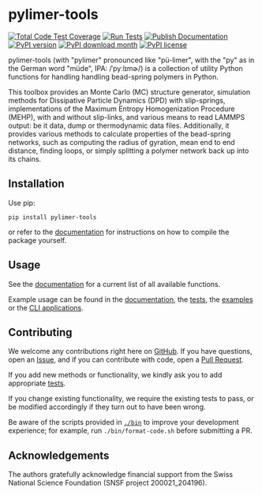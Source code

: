 # pylimer-tools

<!--[![Test Coverage of Python Code](https://github.com/GenieTim/pylimer-tools/blob/main/.github/coverage.svg?raw=true)](https://github.com/GenieTim/pylimer-tools/actions/workflows/run-tests.yml)
[![Test Coverage of C++ Code](https://github.com/GenieTim/pylimer-tools/blob/main/.github/cpp-coverage.svg?raw=true)](https://github.com/GenieTim/pylimer-tools/actions/workflows/run-tests.yml)-->

[![Total Code Test Coverage](https://codecov.io/gh/GenieTim/pylimer-tools/branch/main/graph/badge.svg?token=5ZE1VSDXJQ)](https://codecov.io/gh/GenieTim/pylimer-tools)
[![Run Tests](https://github.com/GenieTim/pylimer-tools/actions/workflows/run-tests.yml/badge.svg)](https://github.com/GenieTim/pylimer-tools/actions/workflows/run-tests.yml)
[![Publish Documentation](https://github.com/GenieTim/pylimer-tools/actions/workflows/publish-documentation-html.yml/badge.svg)](https://github.com/GenieTim/pylimer-tools/actions/workflows/publish-documentation-html.yml)[![PyPI version](https://badge.fury.io/py/pylimer-tools.svg)](https://badge.fury.io/py/pylimer-tools)
[![PyPI download month](https://img.shields.io/pypi/dm/pylimer-tools.svg)](https://pypi.python.org/pypi/pylimer-tools/)
[![PyPI license](https://img.shields.io/pypi/l/pylimer-tools.svg)](https://pypi.python.org/pypi/pylimer-tools/)

pylimer-tools (with "pylimer" pronounced like "pü-limer", with the "py" as in the German word "müde", IPA: /ˈpyːlɪmɚ/) is a collection of utility Python functions for handling handling bead-spring polymers in Python.

This toolbox provides an Monte Carlo (MC) structure generator, 
simulation methods for Dissipative Particle Dynamics (DPD) with slip-springs,
implementations of the Maximum Entropy Homogenization Procedure (MEHP), with and without slip-links,
and various means to read LAMMPS output: be it data, dump or thermodynamic data files.
Additionally, it provides various methods to calculate properties of the bead-spring networks, such as computing the radius of gyration, mean end to end distance, finding loops, or simply splitting a polymer network back up into its chains.

## Installation

Use pip:

`pip install pylimer-tools`

or refer to the [documentation](https://genietim.github.io/pylimer-tools) for instructions on how to compile the package yourself.

## Usage

See the [documentation](https://genietim.github.io/pylimer-tools) for a current list of all available functions.

Example usage can be found in the [documentation](https://genietim.github.io/pylimer-tools/auto_examples/index.html), the [tests](https://github.com/GenieTim/pylimer-tools/tree/main/tests), the [examples](https://github.com/GenieTim/pylimer-tools/tree/main/examples)
or the [CLI applications](https://github.com/GenieTim/pylimer-tools/tree/main//src/pylimer_tools/).

## Contributing

We welcome any contributions right here on [GitHub](https://github.com/GenieTim/pylimer-tools/).
If you have questions, open an [Issue](https://github.com/GenieTim/pylimer-tools/issues), and if you can contribute with code, open a [Pull Request](https://github.com/GenieTim/pylimer-tools/pulls).

If you add new methods or functionality, we kindly ask you to add appropriate [tests](./tests/).

If you change existing functionality, we require the existing tests to pass, or be modified accordingly if they turn out to have been wrong.

Be aware of the scripts provided in [`./bin`](./bin/) to improve your development experience; for example, run `./bin/format-code.sh` before submitting a PR.

## Acknowledgements

The authors gratefully acknowledge financial support from the
Swiss National Science Foundation (SNSF project 200021_204196).

